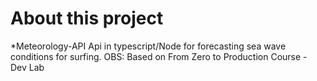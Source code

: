 # About this project

*Meteorology-API
Api in typescript/Node for forecasting sea wave conditions for surfing.
OBS: Based on From Zero to Production Course - Dev Lab
